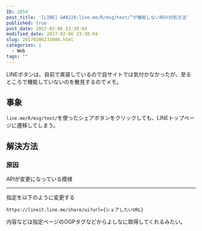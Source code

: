 ```yaml
---
ID: 2859
post_title: '[LINE] &#8220;line.me/R/msg/text/“が機能しない時の対処方法'
published: true
post_date: 2017-02-06 23:30:04
modified_date: 2017-02-06 23:30:04
slug: 20170206233004.html
categories: |
  - Web
tags: ""
---
```

LINEボタンは、自前で実装しているので自サイトでは気付かなかったが、至るところで機能していないのを散見するのでメモ。
<!--more-->

## 事象

`line.me/R/msg/text/`を使ったシェアボタンをクリックしても、LINEトップページに遷移してしまう。


## 解決方法

### 原因

APIが変更になっている模様

---

指定を以下のように変更する

```
https://lineit.line.me/share/ui?url={シェアしたいURL}
```

内容などは指定ページのOGPタグなどからよしなに取得してくれるみたい。